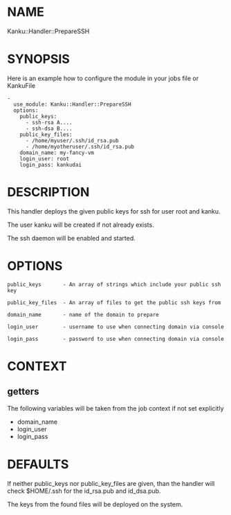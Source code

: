 # NAME

Kanku::Handler::PrepareSSH

# SYNOPSIS

Here is an example how to configure the module in your jobs file or KankuFile

    -
      use_module: Kanku::Handler::PrepareSSH
      options:
        public_keys:
          - ssh-rsa A....
          - ssh-dsa B....
        public_key_files:
          - /home/myuser/.ssh/id_rsa.pub
          - /home/myotheruser/.ssh/id_rsa.pub
        domain_name: my-fancy-vm
        login_user: root
        login_pass: kankudai

# DESCRIPTION

This handler deploys the given public keys for ssh for user root and kanku.

The user kanku will be created if not already exists.

The ssh daemon will be enabled and started.

# OPTIONS

    public_keys       - An array of strings which include your public ssh key

    public_key_files  - An array of files to get the public ssh keys from

    domain_name       - name of the domain to prepare

    login_user        - username to use when connecting domain via console

    login_pass        - password to use when connecting domain via console

# CONTEXT

## getters

The following variables will be taken from the job context if not set explicitly

- domain\_name
- login\_user
- login\_pass

# DEFAULTS

If neither public\_keys nor public\_key\_files are given, 
than the handler will check $HOME/.ssh for the id\_rsa.pub and id\_dsa.pub. 

The keys from the found files will be deployed on the system.
